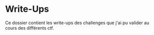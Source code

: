 # Write-Ups

Ce dossier contient les write-ups des challenges que j'ai pu valider au cours des différents ctf.
